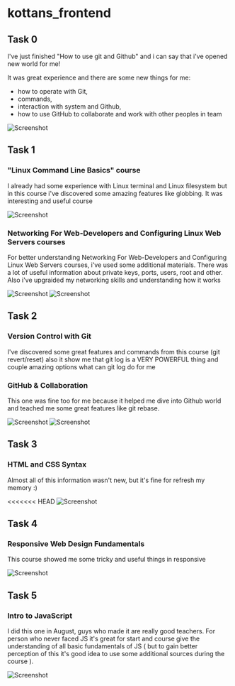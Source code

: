 # kottans_frontend

## Task 0
I've just finished "How to use git and Github" and i can say that i've opened new world for me!

It was great experience and there are some new things for me:
* how to operate with Git, 
* commands, 
* interaction with system and Github,
* how to use GitHub to collaborate and work with other peoples in team 

![Screenshot](task_0/How_to_use_git_and_Github.png)

## Task 1

### "Linux Command Line Basics" course

I already had some experience with Linux terminal and Linux filesystem but in this course i've discovered some amazing features like globbing. It was interesting and useful course

![Screenshot](task_1/Linux_Command_Line_Basics.png)

### Networking For Web-Developers and Configuring Linux Web Servers courses
For better understanding Networking For Web-Developers and Configuring Linux Web Servers courses, i've used some additional materials. There was a lot of useful information about private keys, ports, users, root and other. Also i've upgraided my networking skills and understanding how it works 

![Screenshot](task_1/Networking_for_Web_Developers.png)
![Screenshot](task_1/Configuring_Linux_Web_Servers.png)

## Task 2

### Version Control with Git
I've discovered some great features and commands from this course (git revert/reset) also it show me that git log is a VERY POWERFUL thing and couple amazing options what can git log do for me

### GitHub & Collaboration 
This one was fine too for me because it helped me dive into Github world and teached me some great features like git rebase.

![Screenshot](task_2/Version_Control_with_Git.png)
![Screenshot](task_2/GitHub_&_Collaboration.png)

## Task 3 

### HTML and CSS Syntax
Almost all of this information wasn't new, but it's fine for refresh my memory :)

<<<<<<< HEAD
![Screenshot](task_3/HTML-and-CSS-Syntax.png)

## Task 4

### Responsive Web Design Fundamentals
This course showed me some tricky and useful things in responsive 

![Screenshot](task_4/task4.png)

## Task 5

### Intro to JavaScript
I did this one in August, guys who made it are really good teachers. For person who never faced JS it's great for start and course give the understanding of all basic fundamentals of JS ( but to gain better perception of this it's good idea to use some additional sources during the course ).

![Screenshot](task_5/task5.png)

